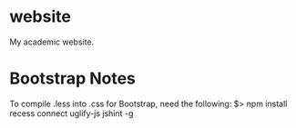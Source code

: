 website
=======

My academic website.





Bootstrap Notes
===============

To compile .less into .css for Bootstrap, need the following:
$> npm install recess connect uglify-js jshint -g

